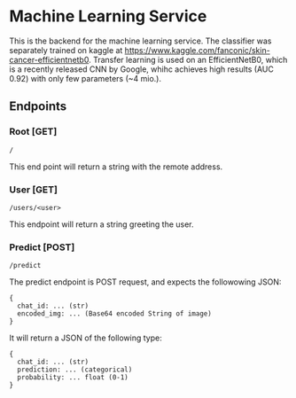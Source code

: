 # Machine Learning Service
This is the backend for the machine learning service.
The classifier was separately trained on kaggle at https://www.kaggle.com/fanconic/skin-cancer-efficientnetb0.
Transfer learning is used on an EfficientNetB0, which is a recently released CNN by Google, whihc achieves high results (AUC 0.92) with only few parameters (~4 mio.).

## Endpoints
### Root [GET]
```
/
```
This end point will return a string with the remote address.

### User [GET]
```
/users/<user>
```
This endpoint will return a string greeting the user.

### Predict [POST]
```
/predict
```
The predict endpoint is POST request, and expects the followowing JSON:
```
{
  chat_id: ... (str)
  encoded_img: ... (Base64 encoded String of image)
}
```
It will return a JSON of the following type:
```
{
  chat_id: ... (str)
  prediction: ... (categorical)
  probability: ... float (0-1)
}
```

